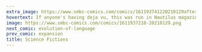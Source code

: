 ```yaml
---
extra_image: https://www.smbc-comics.com/comics/161193741220210129after.png
hovertext: If anyone's having deja vu, this was run in Nautilus magazine a while back. I'm linking to the amazon page where you can buy.
image: https://www.smbc-comics.com/comics/1611937218-20210129.png
next_comic: evolution-of-language
prev_comic: expansion
title: Science Fictions
---
```


